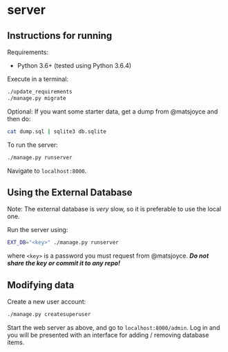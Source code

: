server
======

Instructions for running
------------------------

Requirements:

 - Python 3.6+ (tested using Python 3.6.4)

Execute in a terminal:

```bash
./update_requirements
./manage.py migrate
```

Optional: If you want some starter data, get a dump from @matsjoyce and then do:

```bash
cat dump.sql | sqlite3 db.sqlite
```

To run the server:

```bash
./manage.py runserver
```

Navigate to `localhost:8000`.

Using the External Database
---------------------------

Note: The external database is _very_ slow, so it is preferable to use the local one.

Run the server using:

```bash
EXT_DB="<key>" ./manage.py runserver
```

where `<key>` is a password you must request from @matsjoyce. **_Do not share the key or commit it to any repo!_**

Modifying data
--------------

Create a new user account:

```bash
./manage.py createsuperuser
```

Start the web server as above, and go to `localhost:8000/admin`. Log in and you will be presented with an interface for adding / removing database items.
